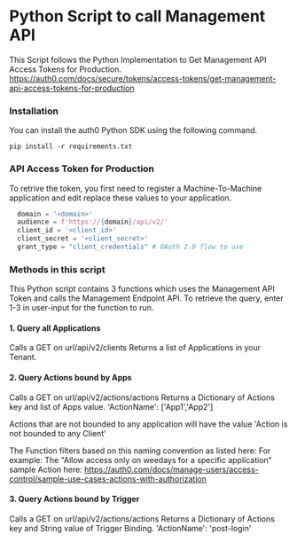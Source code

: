 # Python Script to call Management API

This Script follows the Python Implementation to Get Management API Access Tokens for Production. 
https://auth0.com/docs/secure/tokens/access-tokens/get-management-api-access-tokens-for-production

### Installation
You can install the auth0 Python SDK using the following command.
```
pip install -r requirements.txt
```

### API Access Token for Production
To retrive the token, you first need to register a Machine-To-Machine application and edit replace these values to your application.
```python
  domain = '<domain>'
  audience = f'https://{domain}/api/v2/'
  client_id = '<client_id>'
  client_secret = '<client_secret>'
  grant_type = "client_credentials" # OAuth 2.0 flow to use
```

### Methods in this script
This Python script contains 3 functions which uses the Management API Token and calls the Management Endpoint API. To retrieve the query, enter 1-3 in user-input for the function to run.


#### 1. Query all Applications
Calls a GET on url/api/v2/clients
Returns a list of Applications in your Tenant.



#### 2. Query Actions bound by Apps
Calls a GET on url/api/v2/actions/actions
Returns a Dictionary of Actions key and list of Apps value.
'ActionName': ['App1','App2']

Actions that are not bounded to any application will have the value 'Action is not bounded to any Client'

The Function filters based on this naming convention as listed here:
For example: The "Allow access only on weedays for a specific application" sample Action here: 
https://auth0.com/docs/manage-users/access-control/sample-use-cases-actions-with-authorization


#### 3. Query Actions bound by Trigger
Calls a GET on url/api/v2/actions/actions
Returns a Dictionary of Actions key and String value of Trigger Binding.
'ActionName': 'post-login'

